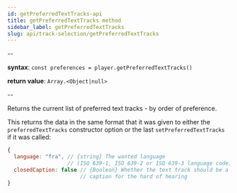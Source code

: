 ```yaml
---
id: getPreferredTextTracks-api
title: getPreferredTextTracks method
sidebar_label: getPreferredTextTracks
slug: api/track-selection/getPreferredTextTracks
---
```


--

**syntax**: `const preferences = player.getPreferredTextTracks()`

**return value**: `Array.<Object|null>`

--

Returns the current list of preferred text tracks - by order of preference.

This returns the data in the same format that it was given to either the
`preferredTextTracks` constructor option or the last `setPreferredTextTracks` if
it was called:

```js
{
  language: "fra", // {string} The wanted language
                   // (ISO 639-1, ISO 639-2 or ISO 639-3 language code)
  closedCaption: false // {Boolean} Whether the text track should be a closed
                       // caption for the hard of hearing
}
```
